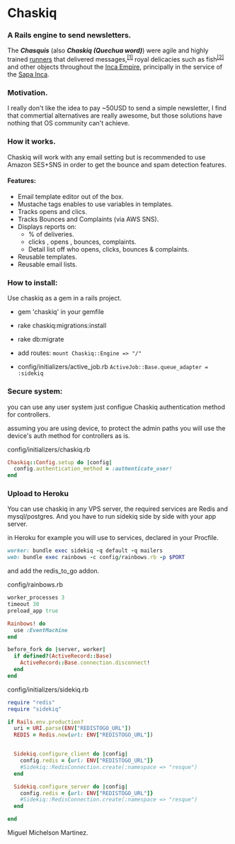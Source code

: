 # Chaskiq

### A Rails engine to send newsletters.

<p>The <i><b>Chasquis</b></i> (also <i><b>Chaskiq (Quechua word)</b></i>) were agile and highly trained <a title="Running" href="/wiki/Running">runners</a> that delivered messages,<sup class="reference" id="cite_ref-1"><a href="#cite_note-1"><span>[</span>1<span>]</span></a></sup> royal delicacies such as fish<sup class="reference" id="cite_ref-2"><a href="#cite_note-2"><span>[</span>2<span>]</span></a></sup> and other objects throughout the <a title="Inca Empire" href="/wiki/Inca_Empire">Inca Empire</a>, principally in the service of the <a title="Sapa Inca" href="/wiki/Sapa_Inca">Sapa Inca</a>.</p>

### Motivation.

I really don't like the idea to pay ~50USD to send a simple newsletter, I find that commertial alternatives are really awesome, but those solutions have nothing that OS community can't achieve.

### How it works.

Chaskiq will work with any email setting but is recommended to use Amazon SES+SNS in order to get the bounce and spam detection features.

#### Features:

+ Email template editor out of the box.
+ Mustache tags enables to use variables in templates.
+ Tracks opens and clics.
+ Tracks Bounces and Complaints (via AWS SNS).
+ Displays reports on:
  + % of deliveries.
  + clicks , opens , bounces, complaints.
  + Detail list off who opens, clicks, bounces & complaints.
+ Reusable templates.
+ Reusable email lists.


### How to install:

Use chaskiq as a gem in a rails project.

+ gem 'chaskiq' in your gemfile
+ rake chaskiq:migrations:install
+ rake db:migrate
+ add routes:
  ```mount Chaskiq::Engine => "/"```

+ config/initializers/active_job.rb
  ```ActiveJob::Base.queue_adapter = :sidekiq```

### Secure system:

you can use any user system just configue Chaskiq authentication method for controllers.

assuming you are using device, to protect the admin paths you will use the device's auth method for controllers as is.

config/initializers/chaskiq.rb

```ruby
Chaskiq::Config.setup do |config|
  config.authentication_method = :authenticate_user!
end
```


### Upload to Heroku

You can use chaskiq in any VPS server, the required services are Redis and mysql/postgres. And you have to run sidekiq side by side with your app server.

in Heroku for example you will use to services, declared in your Procfile.

```ruby
worker: bundle exec sidekiq -q default -q mailers
web: bundle exec rainbows -c config/rainbows.rb -p $PORT
```
and add the redis_to_go addon.

config/rainbows.rb
```ruby
worker_processes 3
timeout 30
preload_app true

Rainbows! do
  use :EventMachine
end

before_fork do |server, worker|
  if defined?(ActiveRecord::Base)
    ActiveRecord::Base.connection.disconnect!
  end
end
```

config/initializers/sidekiq.rb
```ruby
require "redis"
require "sidekiq"

if Rails.env.production?
  uri = URI.parse(ENV["REDISTOGO_URL"])
  REDIS = Redis.new(url: ENV["REDISTOGO_URL"])


  Sidekiq.configure_client do |config|
    config.redis = {url: ENV["REDISTOGO_URL"]}
    #Sidekiq::RedisConnection.create(:namespace => "resque")
  end

  Sidekiq.configure_server do |config|
    config.redis = {url: ENV["REDISTOGO_URL"]}
    #Sidekiq::RedisConnection.create(:namespace => "resque")
  end

end
```


Miguel Michelson Martinez.